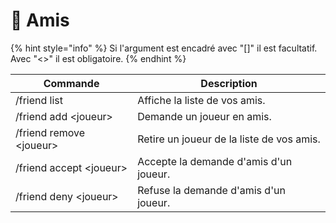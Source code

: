 # 👥 Amis

{% hint style="info" %}
Si l'argument est encadré avec "\[]" il est facultatif. Avec "<>" il est obligatoire.
{% endhint %}

| Commande                 | Description                               |
| ------------------------ | ----------------------------------------- |
| /friend list             | Affiche la liste de vos amis.             |
| /friend add \<joueur>    | Demande un joueur en amis.                |
| /friend remove \<joueur> | Retire un joueur de la liste de vos amis. |
| /friend accept \<joueur> | Accepte la demande d'amis d'un joueur.    |
| /friend deny \<joueur>   | Refuse la demande d'amis d'un joueur.     |
